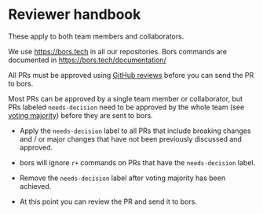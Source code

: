 # Reviewer handbook

These apply to both team members and collaborators.

We use https://bors.tech in all our repositories. Bors commands are documented in
https://bors.tech/documentation/

All PRs must be approved using [GitHub reviews] before you can send the PR to bors.

[GitHub reviews]: https://help.github.com/articles/approving-a-pull-request-with-required-reviews/

Most PRs can be approved by a single team member or collaborator, but PRs labeled `needs-decision`
need to be approved by the whole team (see [voting majority]) before they are sent to bors.

- Apply the `needs-decision` label to all PRs that include breaking changes and / or major changes
  that have not been previously discussed and approved.

- bors will ignore `r+` commands on PRs that have the `needs-decision` label.

- Remove the `needs-decision` label after voting majority has been achieved.

- At this point you can review the PR and send it to bors.

[voting majority]: https://github.com/rtfm-rs/rfcs/blob/master/ops/0136-teams.md#voting-majority

